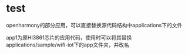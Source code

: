 # test
openharmony的部分应用，可以直接替换源代码结构中applications下的文件

app1为原HI3861芯片的应用代码，使用时可以将其替换applications/sample/wifi-iot下的app文件夹，并改名
